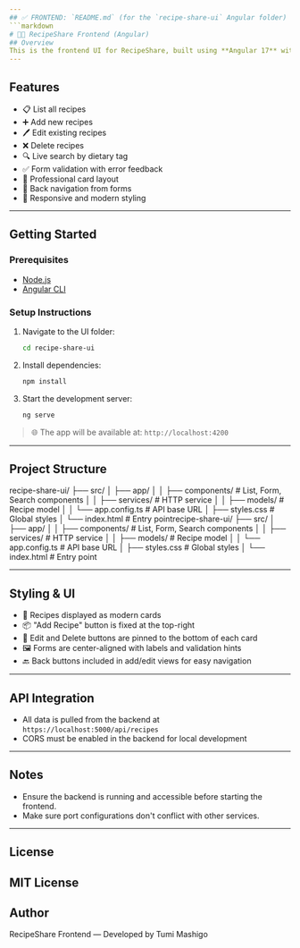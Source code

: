 ```yaml
---
## ✅ FRONTEND: `README.md` (for the `recipe-share-ui` Angular folder)
```markdown
# 🧑‍🍳 RecipeShare Frontend (Angular)
## Overview
This is the frontend UI for RecipeShare, built using **Angular 17** with standalone components. It provides a clean and responsive interface to interact with the RecipeShare API, including viewing, creating, editing, and deleting recipes.
---
```

## Features
- 📋 List all recipes
- ➕ Add new recipes
- 🖊️ Edit existing recipes
- ❌ Delete recipes
- 🔍 Live search by dietary tag
- ✅ Form validation with error feedback
- 💄 Professional card layout
- 🔁 Back navigation from forms
- 📱 Responsive and modern styling
---
## Getting Started
### Prerequisites
- [Node.js](https://nodejs.org/)
- [Angular CLI](https://angular.io/cli)
### Setup Instructions
1. Navigate to the UI folder:
   ```bash
   cd recipe-share-ui
   ```
2. Install dependencies:
   ```bash
   npm install
   ```
3. Start the development server:
   ```bash
   ng serve
   ```
> 🌐 The app will be available at: `http://localhost:4200`
---
## Project Structure
recipe-share-ui/
├── src/
│   ├── app/
│   │   ├── components/        # List, Form, Search components
│   │   ├── services/          # HTTP service
│   │   ├── models/            # Recipe model
│   │   └── app.config.ts      # API base URL
│   ├── styles.css             # Global styles
│   └── index.html             # Entry pointrecipe-share-ui/
├── src/
│   ├── app/
│   │   ├── components/        # List, Form, Search components
│   │   ├── services/          # HTTP service
│   │   ├── models/            # Recipe model
│   │   └── app.config.ts      # API base URL
│   ├── styles.css             # Global styles
│   └── index.html             # Entry point

---
## Styling & UI
- 🧾 Recipes displayed as modern cards
- 📦 "Add Recipe" button is fixed at the top-right
- 🧭 Edit and Delete buttons are pinned to the bottom of each card
- 🖼️ Forms are center-aligned with labels and validation hints
- 🔙 Back buttons included in add/edit views for easy navigation
---
## API Integration
- All data is pulled from the backend at `https://localhost:5000/api/recipes`
- CORS must be enabled in the backend for local development
---
## Notes
- Ensure the backend is running and accessible before starting the frontend.
- Make sure port configurations don't conflict with other services.
---
## License
MIT License
---
## Author
RecipeShare Frontend — Developed by Tumi Mashigo
